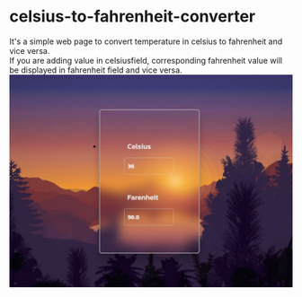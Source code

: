 # celsius-to-fahrenheit-converter
It's a simple web page to convert temperature in celsius to fahrenheit and vice versa.<br>
If you are adding value in celsiusfield, corresponding fahrenheit value will be displayed in fahrenheit field and vice versa.
<img src="https://github.com/johnathi/celsius-to-fahrenheit-converter/blob/main/img.jpg">
